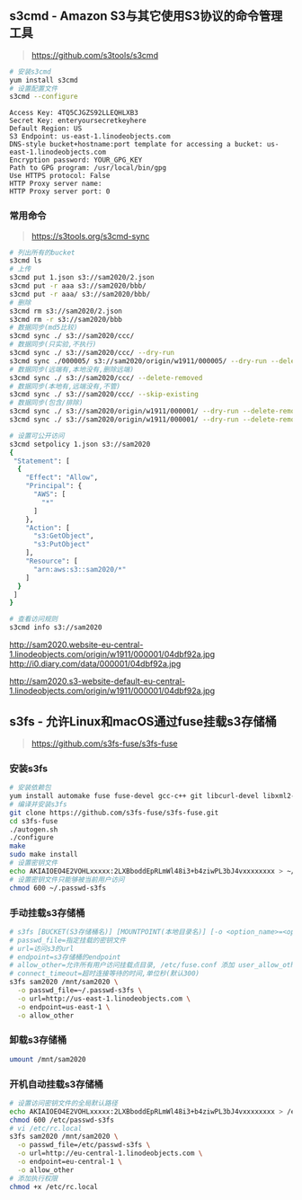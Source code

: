 ## s3cmd - Amazon S3与其它使用S3协议的命令管理工具
> https://github.com/s3tools/s3cmd

```sh
# 安装s3cmd
yum install s3cmd
# 设置配置文件
s3cmd --configure
```

```
Access Key: 4TQ5CJGZS92LLEQHLXB3
Secret Key: enteryoursecretkeyhere
Default Region: US
S3 Endpoint: us-east-1.linodeobjects.com
DNS-style bucket+hostname:port template for accessing a bucket: us-east-1.linodeobjects.com
Encryption password: YOUR_GPG_KEY
Path to GPG program: /usr/local/bin/gpg
Use HTTPS protocol: False
HTTP Proxy server name:
HTTP Proxy server port: 0
```

### 常用命令
> https://s3tools.org/s3cmd-sync

```sh
# 列出所有的bucket
s3cmd ls
# 上传
s3cmd put 1.json s3://sam2020/2.json
s3cmd put -r aaa s3://sam2020/bbb/
s3cmd put -r aaa/ s3://sam2020/bbb/
# 删除
s3cmd rm s3://sam2020/2.json
s3cmd rm -r s3://sam2020/bbb
# 数据同步(md5比较)
s3cmd sync ./ s3://sam2020/ccc/
# 数据同步(只实验,不执行)
s3cmd sync ./ s3://sam2020/ccc/ --dry-run
s3cmd sync ./000005/ s3://sam2020/origin/w1911/000005/ --dry-run --delete-removed -v
# 数据同步(远端有,本地没有,删除远端)
s3cmd sync ./ s3://sam2020/ccc/ --delete-removed
# 数据同步(本地有,远端没有,不管)
s3cmd sync ./ s3://sam2020/ccc/ --skip-existing
# 数据同步(包含/排除)
s3cmd sync ./ s3://sam2020/origin/w1911/000001/ --dry-run --delete-removed --include '*tore*'
s3cmd sync ./ s3://sam2020/origin/w1911/000001/ --dry-run --delete-removed --exclude '*tore*'

# 设置可公开访问
s3cmd setpolicy 1.json s3://sam2020
{
 "Statement": [
  {
    "Effect": "Allow",
    "Principal": {
      "AWS": [
        "*"
      ]
    },
    "Action": [
      "s3:GetObject",
      "s3:PutObject"
    ],
    "Resource": [
      "arn:aws:s3::sam2020/*"
    ]
  }
 ]
}

# 查看访问规则
s3cmd info s3://sam2020
```
http://sam2020.website-eu-central-1.linodeobjects.com/origin/w1911/000001/04dbf92a.jpg
http://i0.diary.com/data/000001/04dbf92a.jpg

http://sam2020.s3-website-default-eu-central-1.linodeobjects.com/origin/w1911/000001/04dbf92a.jpg

## s3fs - 允许Linux和macOS通过fuse挂载s3存储桶

> https://github.com/s3fs-fuse/s3fs-fuse

### 安装s3fs

```sh
# 安装依赖包
yum install automake fuse fuse-devel gcc-c++ git libcurl-devel libxml2-devel make openssl-devel
# 编译并安装s3fs
git clone https://github.com/s3fs-fuse/s3fs-fuse.git
cd s3fs-fuse
./autogen.sh
./configure
make
sudo make install
# 设置密钥文件
echo AKIAIOEO4E2VOHLxxxxx:2LXBboddEpRLmWl48i3+b4ziwPL3bJ4vxxxxxxxx > ~/.passwd-s3fs
# 设置密钥文件只能够被当前用户访问
chmod 600 ~/.passwd-s3fs
```

### 手动挂载s3存储桶

```sh
# s3fs [BUCKET(S3存储桶名)] [MOUNTPOINT(本地目录名)] [-o <option_name>=<option_value>]...
# passwd_file=指定挂载的密钥文件
# url=访问s3的url
# endpoint=s3存储桶的endpoint
# allow_other=允许所有用户访问挂载点目录, /etc/fuse.conf 添加 user_allow_other
# connect_timeout=超时连接等待的时间,单位秒(默认300)
s3fs sam2020 /mnt/sam2020 \
  -o passwd_file=~/.passwd-s3fs \
  -o url=http://us-east-1.linodeobjects.com \
  -o endpoint=us-east-1 \
  -o allow_other
```

### 卸载s3存储桶

```sh
umount /mnt/sam2020
```

### 开机自动挂载s3存储桶

```sh
# 设置访问密钥文件的全局默认路径
echo AKIAIOEO4E2VOHLxxxxx:2LXBboddEpRLmWl48i3+b4ziwPL3bJ4vxxxxxxxx > /etc/passwd-s3fs
chmod 600 /etc/passwd-s3fs
# vi /etc/rc.local
s3fs sam2020 /mnt/sam2020 \
  -o passwd_file=/etc/passwd-s3fs \
  -o url=http://eu-central-1.linodeobjects.com \
  -o endpoint=eu-central-1 \
  -o allow_other
# 添加执行权限
chmod +x /etc/rc.local
```